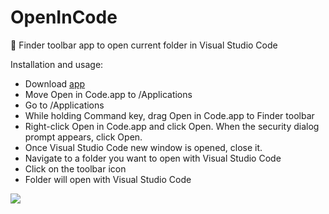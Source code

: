 # OpenInCode
:open_file_folder: Finder toolbar app to open current folder in Visual Studio Code

Installation and usage: 
- Download [app](https://github.com/sozercan/OpenInCode/releases/download/v1.0/OpenInCodeDark.zip)
- Move Open in Code.app to /Applications
- Go to /Applications
- While holding Command key, drag Open in Code.app to Finder toolbar
- Right-click Open in Code.app and click Open. When the security dialog prompt appears, click Open.
- Once Visual Studio Code new window is opened, close it.
- Navigate to a folder you want to open with Visual Studio Code
- Click on the toolbar icon
- Folder will open with Visual Studio Code

![](http://i.imgur.com/F5ZrCmS.gif)
